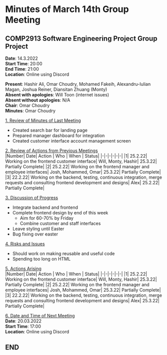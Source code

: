 # Minutes of March 14th Group Meeting
## COMP2913 Software Engineering Project Group Project
**Date**: 14.3.2022  
**Start Time**: 20:00  
**End Time**: 21:00  
**Location**: Online using Discord

**Present**: Hashir Ali, Omar Choudry, Mohamed Fakeih, Alexandru-Iulian Magan, Joshua Reiner, Diansitan Zhuang (Monty)  
**Absent with apologies**: Will Toon (internet issues)  
**Absent without apologies**: N/A  
**Chair**: Omar Choudry  
**Minutes**: Omar Choudry

<u>1. Review of Minutes of Last Meeting</u>
- Created search bar for landing page
- Prepared manager dashboard for integration
- Created customer interface account management screen

<u>2. Review of Actions from Previous Meetings</u>  
|Number| Date| Action | Who | When | Status|
|-|-|-|-|-|-|
|1| 25.2.22| Working on the frontend customer interface| Will, Monty, Hashir| 25.3.22| Partially Complete|
|2| 25.2.22| Working on the frontend manager and employee interfaces| Josh, Mohammed, Omar| 25.3.22| Partially Complete|
|3| 22.2.22| Working on the backend, testing, continuous integration, merge requests and consulting frontend development and designs| Alex| 25.2.22| Partially Complete|

<u>3. Discussion of Progress</u>
- Integrate backend and frontend
- Complete frontend design by end of this week
    - Aim for 60-70% by Friday
    - Combine customer and staff interfaces
- Leave styling until Easter
- Bug fixing over easter


<u>4. Risks and Issues</u>
- Should work on making reusable and useful code
- Spending too long on HTML


<u>5. Actions Arising</u>  
|Number| Date| Action | Who | When | Status|
|-|-|-|-|-|-|
|1| 25.2.22| Working on the frontend customer interface| Will, Monty, Hashir| 25.3.22| Partially Complete|
|2| 25.2.22| Working on the frontend manager and employee interfaces| Josh, Mohammed, Omar| 25.3.22| Partially Complete|
|3| 22.2.22| Working on the backend, testing, continuous integration, merge requests and consulting frontend development and designs| Alex| 25.3.22| Partially Complete|

<u>6. Date and Time of Next Meeting</u>  
**Date**: 20.03.2022  
**Start Time**: 17:00  
**Location**: Online using Discord
## END
